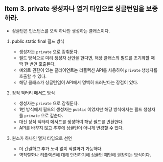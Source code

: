 ## Item 3. private 생성자나 열거 타입으로 싱글턴임을 보증하라.

* 싱글턴은 인스턴스를 오직 하나만 생성하는 클래스이다.

1. public static final 필드 방식
    * 생성자는 `private` 으로 감춰둔다.
    * 필드 방식으로 미리 생성자 선언을 한다면, 해당 클래스의 필드를 초기화할 때 딱 한 번만 호출된다.
    * 예외로 권한이 있는 클라이언트는 리플렉션 API를 사용하여 `private` 생성자를 호출할 수 있다.
    * 해당 클래스가 싱글턴임이 API에서 명백히 드러난다는 장점이 있다.

2. 정적 팩터리 메서드 방식
    * 생성자는 `private` 으로 감춰둔다.
    * 1번 방식에서 필드의 생성자는 `public` 이었지만 해당 방식에서는 필드 생성자를 `private` 으로 감춘다.
    * 대신 정적 팩터리 메서드를 생성하여 해당 필드를 반환한다.
    * API를 바꾸지 않고 추후에 싱글턴이 아니게 변경할 수 있다.

3. 원소가 하나인 열거 타입으로 선언
    * 더 간결하고 추가 노력 없이 직렬화가 가능하다.
    * 역직렬화나 리플렉션에 대해 안전하기에 싱글턴 패턴에 권장되는 방식이다.